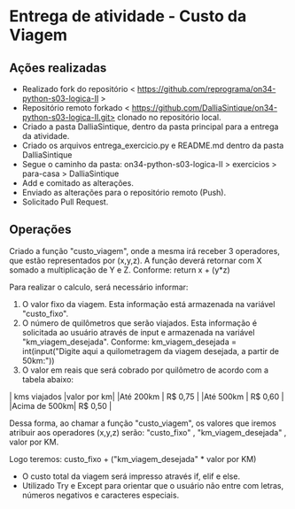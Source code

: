 # Entrega de atividade - Custo da Viagem

## **Ações realizadas**
- Realizado fork do repositório < https://github.com/reprograma/on34-python-s03-logica-II >
- Repositório remoto forkado < https://github.com/DalliaSintique/on34-python-s03-logica-II.git> clonado no repositório local.
- Criado a pasta DalliaSintique, dentro da pasta principal para a entrega da atividade.
- Criado os arquivos entrega_exercicio.py e README.md dentro da pasta DalliaSintique
- Segue o caminho da pasta: on34-python-s03-logica-II > exercicios > para-casa > DalliaSintique 
- Add e comitado as alterações. 
- Enviado as alterações para o repositório remoto (Push).
- Solicitado Pull Request.

## **Operações** 
Criado a função "custo_viagem", onde a mesma irá receber 3 operadores, que estão representados por (x,y,z).
A função deverá retornar com X somado a multiplicação de Y e Z. Conforme: return x + (y*z)

Para realizar o calculo, será necessário informar:
 1.  O valor fixo da viagem. Esta informação está armazenada na variável "custo_fixo".
 2.  O número de quilômetros que serão viajados. Esta informação é solicitada ao usuário através de input e armazenada na variável "km_viagem_desejada". Conforme: km_viagem_desejada = int(input("Digite aqui a quilometragem da viagem desejada, a partir de 50km:"))
 3. O valor em reais que será cobrado por quilômetro de acordo com a tabela abaixo:

| kms viajados |valor por km|
|Até 200km     |  R$ 0,75   |
|Até 500km     |  R$ 0,60   |
|Acima de 500km|  R$ 0,50   |

Dessa forma, ao chamar a função "custo_viagem", os valores que iremos atribuir aos operadores (x,y,z) serão: "custo_fixo" , "km_viagem_desejada" , valor por KM. 

Logo teremos: custo_fixo + ("km_viagem_desejada" * valor por KM)

* O custo total da viagem será impresso através if, elif e else.
* Utilizado Try e Except para orientar que o usuário não entre com letras, números negativos e caracteres especiais. 
